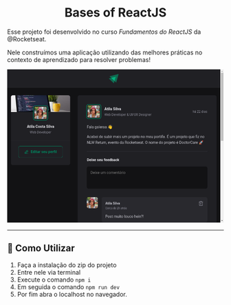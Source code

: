 # <div align="center" >**Bases of ReactJS**</div>

Esse projeto foi desenvolvido no curso *Fundamentos do ReactJS* da @Rocketseat.

Nele construímos uma aplicação utilizando das melhores práticas no contexto de aprendizado para resolver problemas!

![preview](./.github/preview.png)

---
## 🚀 Como Utilizar

1. Faça a instalação do zip do projeto
2. Entre nele via terminal
3. Execute o comando ```npm i```
4. Em seguida o comando ```npm run dev```
5. Por fim abra o localhost no navegador.
